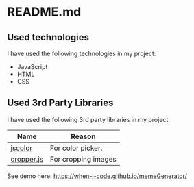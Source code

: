 # README.md

## Used technologies

I have used the following technologies in my project:

- JavaScript
- HTML
- CSS

## Used 3rd Party Libraries

I have used the following 3rd party libraries in my project:

Name | Reason
--- | ---
[jscolor](http://jscolor.com/) | For color picker.
[cropper.js](https://github.com/oscarkey/cropper.js) | For cropping images


See demo here: https://when-i-code.github.io/memeGenerator/
